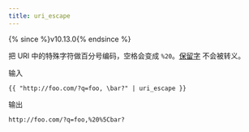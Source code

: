 ```yaml
---
title: uri_escape
---
```


{% since %}v10.13.0{% endsince %}

把 URI 中的特殊字符做百分号编码，空格会变成 `%20`。[保留字][reserved] 不会被转义。

输入
```liquid
{{ "http://foo.com/?q=foo, \bar?" | uri_escape }}
```

输出
```text
http://foo.com/?q=foo,%20%5Cbar?
```

[reserved]: https://en.wikipedia.org/wiki/Percent-encoding#Types_of_URI_characters

